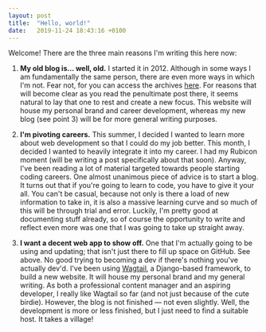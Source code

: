 ```yaml
---
layout: post
title:  "Hello, world!"
date:   2019-11-24 18:43:16 +0100
---
```


Welcome! There are the three main reasons I'm writing this here now:

1. <strong>My old blog is... well, old.</strong> I started it in 2012. Although in some ways I am fundamentally the same person, there are even more ways in which I'm not. Fear not, for you can access the archives <a href="https://roseailleurs.blogspot.com/">here</a>. For reasons that will become clear as you read the penultimate post there, it seems natural to lay that one to rest and create a new focus. This website will house my personal brand and career development, whereas my new blog (see point 3) will be for more general writing purposes.

2. <strong>I'm pivoting careers.</strong> This summer, I decided I wanted to learn more about web development so that I could do my job better. This month, I decided I wanted to heavily integrate it into my career. I had my Rubicon moment (will be writing a post specifically about that soon). Anyway, I've been reading a lot of material targeted towards people starting coding careers. One almost unanimous piece of advice is to start a blog. It turns out that if you're going to learn to code, you have to give it your all. You can't be casual, because not only is there a load of new information to take in, it is also a massive learning curve and so much of this will be through trial and error. Luckily, I'm pretty good at documenting stuff already, so of course the opportunity to write and reflect even more was one that I was going to take up straight away.

3. <strong>I want a decent web app to show off.</strong> One that I'm actually going to be using and updating; that isn't just there to fill up space on GitHub. See above. No good trying to becoming a dev if there's nothing you've actually dev'd. I've been using <a href="https://wagtail.io/">Wagtail</a>, a Django-based framework, to build a new website. It will house my personal brand and my general writing. As both a professional content manager and an aspiring developer, I really like Wagtail so far (and not just because of the cute birdie). However, the blog is not finished — not even slightly. Well, the development is more or less finished, but I just need to find a suitable host. It takes a village!

